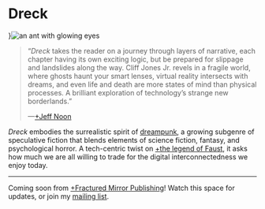 # Dreck

}![an ant with glowing eyes](electric-ant)

> “*Dreck* takes the reader on a journey through layers of narrative, each chapter having its own exciting logic, but be prepared for slippage and landslides along the way. Cliff Jones Jr. revels in a fragile world, where ghosts haunt your smart lenses, virtual reality intersects with dreams, and even life and death are more states of mind than physical processes. A brilliant exploration of technology’s strange new borderlands.”<footer>—[+Jeff Noon](https://en.wikipedia.org/wiki/Jeff_Noon)</footer>

*Dreck* embodies the surrealistic spirit of [dreampunk](/dreampunk), a growing subgenre of speculative fiction that blends elements of science fiction, fantasy, and psychological horror. A tech-centric twist on [+the legend of Faust](https://en.wikipedia.org/wiki/Faust), it asks how much we are all willing to trade for the digital interconnectedness we enjoy today.

---

Coming soon from [+Fractured Mirror Publishing](https://www.fracturedmirrorpublishing.com/)! Watch this space for updates, or join my [mailing list](https://cliffjones.substack.com/).
